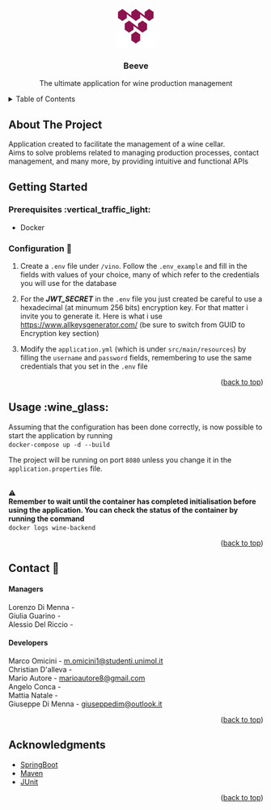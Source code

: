 <!-- Improved compatibility of back to top link: See: https://github.com/othneildrew/Best-README-Template/pull/73 -->

<a name="readme-top"></a>

<!--
*** Thanks for checking out the Best-README-Template. If you have a suggestion
*** that would make this better, please fork the repo and create a pull request
*** or simply open an issue with the tag "enhancement".
*** Don't forget to give the project a star!
*** Thanks again! Now go create something AMAZING! :D
-->

<!-- PROJECT SHIELDS -->

<!--
*** I'm using markdown "reference style" links for readability.
*** Reference links are enclosed in brackets [ ] instead of parentheses ( ).
*** See the bottom of this document for the declaration of the reference variables
*** for contributors-url, forks-url, etc. This is an optional, concise syntax you may use.
*** https://www.markdownguide.org/basic-syntax/#reference-style-links
-->

<!-- PROJECT LOGO -->

<br />
<div align="center">
    <img src="./static/logo.svg" alt="Logo" width="80" height="80">
  <h3 align="center">Beeve</h3>

  <p align="center">The ultimate application for wine production management</p>
</div>

<!-- TABLE OF CONTENTS -->

<details>
  <summary>Table of Contents</summary>
  <ol>
    <li>
      <a href="#about-the-project">About The Project</a>
    </li>
    <li>
      <a href="#getting-started">Getting Started</a>
      <ul>
        <li><a href="#prerequisites">Prerequisites</a></li>
        <li><a href="#configuration">Configuration</a></li>
      </ul>
    </li>
    <li><a href="#usage">Usage</a></li>
    <li><a href="#contact">Contact</a></li>
    <li><a href="#acknowledgments">Acknowledgments</a></li>
  </ol>
</details>

<!-- ABOUT THE PROJECT -->

## About The Project

Application created to facilitate the management of a wine cellar. <br>Aims to solve problems related to managing production processes, contact management, and many more, by providing intuitive and functional APIs

<!-- GETTING STARTED -->

## Getting Started

### Prerequisites :vertical\_traffic\_light:

*   Docker

### Configuration :hammer:

1.  Create a `.env` file under `/vino`. Follow the `.env_example` and fill in the fields with values of your choice, many of which refer to the credentials you will use for the database

2.  For the ***JWT\_SECRET*** in the `.env` file you just created be careful to use a hexadecimal (at minumum 256 bits) encryption key. For that matter i invite you to generate it. Here is what i use https://www.allkeysgenerator.com/ (be sure to switch from GUID to Encryption key section)

3.  Modify the `application.yml` (which is under `src/main/resources`) by filling the `username` and `password` fields, remembering to use the same credentials that you set in the `.env` file

<p align="right">(<a href="#readme-top">back to top</a>)</p>

<!-- USAGE EXAMPLES -->

## Usage :wine\_glass:

Assuming that the configuration has been done correctly, is now possible to start the application by running<br> `docker-compose up -d --build`

The project will be running on port `8080` unless you change it in the `application.properties` file.<br><br>

:warning:<br>
**Remember to wait until the container has completed initialisation before using the application. You can check the status of the container by running the command**<br> `docker logs wine-backend`

<p align="right">(<a href="#readme-top">back to top</a>)</p>

<!-- CONTACT -->

## Contact :scroll:

#### Managers

Lorenzo Di Menna - <br>
Giulia Guarino - <br>
Alessio Del Riccio - <br>

#### Developers

Marco Omicini - m.omicini1@studenti.unimol.it<br>
Christian D'alleva - <br>
Mario Autore - marioautore8@gmail.com<br>
Angelo Conca -  <br>
Mattia Natale -  <br>
Giuseppe Di Menna - giuseppedim@outlook.it<br>

<p align="right">(<a href="#readme-top">back to top</a>)</p>

<!-- ACKNOWLEDGMENTS -->

## Acknowledgments

*   [SpringBoot](https://github.com/spring-projects/spring-boot)
*   [Maven](https://github.com/apache/maven)
*   [JUnit](https://github.com/junit-team/junit4)

<p align="right">(<a href="#readme-top">back to top</a>)</p>
